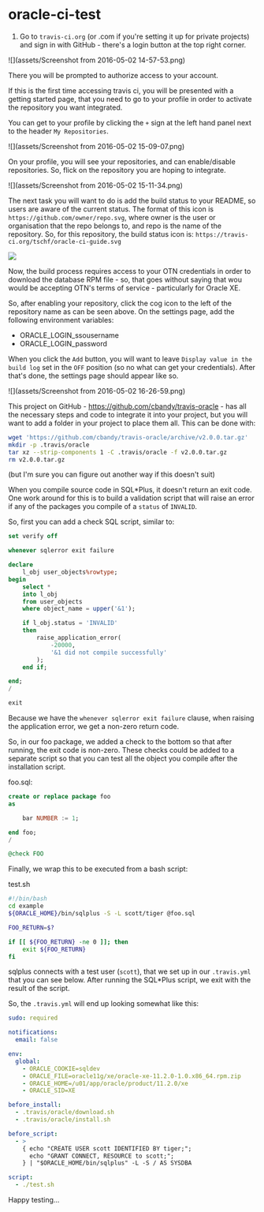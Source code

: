# oracle-ci-test

1. Go to `travis-ci.org` (or .com if you're setting it up for private projects) and sign in with GitHub - there's a login button at the top right corner.

![](assets/Screenshot from 2016-05-02 14-57-53.png)

There you will be prompted to authorize access to your account.

If this is the first time accessing travis ci, you will be presented with a getting started page, that you need to go to your profile in order to activate the repository you want integrated.

You can get to your profile by clicking the `+` sign at the left hand panel next to the header `My Repositories`.

![](assets/Screenshot from 2016-05-02 15-09-07.png)

On your profile, you will see your repositories, and can enable/disable repositories. So, flick on the repository you are hoping to integrate.  

![](assets/Screenshot from 2016-05-02 15-11-34.png)

The next task you will want to do is add the build status to your README, so users are aware of the current status. The format of this icon is `https://github.com/owner/repo.svg`, where owner is the user or organisation that the repo belongs to, and repo is the name of the repository. So, for this repository, the build status icon is: `https://travis-ci.org/tschf/oracle-ci-guide.svg`

![](https://travis-ci.org/tschf/oracle-ci-guide.svg)

Now, the build process requires access to your OTN credentials in order to download the database RPM file - so, that goes without saying that wou would be accepting OTN's terms of service - particularly for Oracle XE.

So, after enabling your repository, click the cog icon to the left of the repository name as can be seen above. On the settings page, add the following environment variables:

* ORACLE_LOGIN_ssousername
* ORACLE_LOGIN_password

When you click the `Add` button, you will want to leave `Display value in the build log` set in the `OFF` position (so no what can get your credentials). After that's done, the settings page should appear like so.

![](assets/Screenshot from 2016-05-02 16-26-59.png)

This project on GitHub - https://github.com/cbandy/travis-oracle - has all the necessary steps and code to integrate it into your project, but you will want to add a folder in your project to place them all. This can be done with:

```bash
wget 'https://github.com/cbandy/travis-oracle/archive/v2.0.0.tar.gz'
mkdir -p .travis/oracle
tar xz --strip-components 1 -C .travis/oracle -f v2.0.0.tar.gz
rm v2.0.0.tar.gz
```

(but I'm sure you can figure out another way if this doesn't suit)

When you compile source code in SQL*Plus, it doesn't return an exit code. One work around for this is to build a validation script that will raise an error if any of the packages you compile of a `status` of `INVALID`.

So, first you can add a check SQL script, similar to:

```sql
set verify off

whenever sqlerror exit failure

declare
    l_obj user_objects%rowtype;
begin
    select *
    into l_obj
    from user_objects
    where object_name = upper('&1');

    if l_obj.status = 'INVALID'
    then
        raise_application_error(
            -20000,
            '&1 did not compile successfully'
        );
    end if;

end;
/

exit

```

Because we have the `whenever sqlerror exit failure` clause, when raising the application error, we get a non-zero return code.

So, in our foo package, we added a check to the bottom so that after running, the exit code is non-zero. These checks could be added to a separate script so that you can test all the object you compile after the installation script.

foo.sql:
```sql
create or replace package foo
as

    bar NUMBER := 1;

end foo;
/

@check FOO
```

Finally, we wrap this to be executed from a bash script:

test.sh
```sh
#!/bin/bash
cd example
${ORACLE_HOME}/bin/sqlplus -S -L scott/tiger @foo.sql

FOO_RETURN=$?

if [[ ${FOO_RETURN} -ne 0 ]]; then
    exit ${FOO_RETURN}
fi
```

sqlplus connects with a test user (`scott`), that we set up in our `.travis.yml` that you can see below. After running the SQL*Plus script, we exit with the result of the script.

So, the `.travis.yml` will end up looking somewhat like this:

```yml
sudo: required

notifications:
  email: false

env:
  global:
    - ORACLE_COOKIE=sqldev
    - ORACLE_FILE=oracle11g/xe/oracle-xe-11.2.0-1.0.x86_64.rpm.zip
    - ORACLE_HOME=/u01/app/oracle/product/11.2.0/xe
    - ORACLE_SID=XE

before_install:
  - .travis/oracle/download.sh
  - .travis/oracle/install.sh

before_script:
  - >
    { echo "CREATE USER scott IDENTIFIED BY tiger;";
      echo "GRANT CONNECT, RESOURCE to scott;";
    } | "$ORACLE_HOME/bin/sqlplus" -L -S / AS SYSDBA

script:
  - ./test.sh
```

Happy testing...

